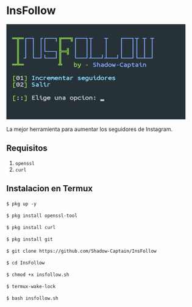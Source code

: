 # InsFollow
<p align="left">
  <img src="https://github.com/Shadow-Captain/InsFollow/blob/main/IMG_20220523_180628.png" width="470" height="250">
</p>
La mejor herramienta para aumentar los seguidores de Instagram.

## Requisitos
1. `openssl`
2. `curl`

## Instalacion en Termux

`$ pkg up -y`

`$ pkg install openssl-tool`

`$ pkg install curl`

`$ pkg install git`

`$ git clone https://github.com/Shadow-Captain/InsFollow`

`$ cd InsFollow`

`$ chmod +x insfollow.sh`

`$ termux-wake-lock`

`$ bash insfollow.sh`
